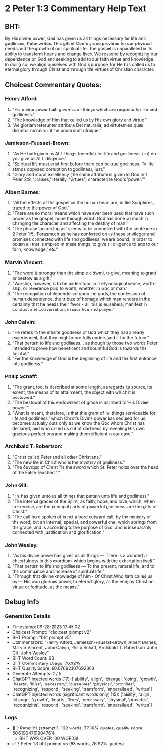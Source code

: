 # 2 Peter 1:3 Commentary Help Text

## BHT:
By His divine power, God has given us all things necessary for life and godliness, Peter writes. This gift of God's grace provides for our physical needs and the growth of our spiritual life. The gospel is unparalleled in its ability to transform hearts and change lives. We respond by recognizing our dependence on God and seeking to add to our faith virtue and knowledge. In doing so, we align ourselves with God's purpose, for He has called us to eternal glory through Christ and through the virtues of Christian character.

## Choicest Commentary Quotes:
### Henry Alford:
1. "His divine power hath given us all things which are requisite for life and godliness."
2. "The knowledge of Him that called us by His own glory and virtue."
3. "Ad gloriam referuntur attributa Dei naturalia, ad virtutem ea quæ dicuntur moralia: intime unum sunt utraque."

### Jamieson-Fausset-Brown:
1. "As He hath given us ALL things (needful) for life and godliness, (so) do you give us ALL diligence." 
2. "Spiritual life must exist first before there can be true godliness. To life stands opposed corruption to godliness, lust."
3. "Glory and moral excellency (the same attribute is given to God in 1 Peter 2:9, 'praises,' literally, 'virtues') characterize God's 'power.'"

### Albert Barnes:
1. "All the effects of the gospel on the human heart are, in the Scriptures, traced to the power of God."
2. "There are no moral means which have ever been used that have such power as the gospel; none through which God has done so much in changing the character and affecting the destiny of man."
3. "The phrase 'according as' seems to be connected with the sentence in 2 Peter 1:5, 'Forasmuch as he has conferred on us these privileges and promises connected with life and godliness, we are bound, in order to obtain all that is implied in these things, to give all diligence to add to our faith, knowledge,' etc."

### Marvin Vincent:
1. "The word is stronger than the simple didwmi, to give, meaning to grant or bestow as a gift."
2. "Worship, however, is to be understood in it etymological sense, worth-ship, or reverence paid to worth, whether in God or man."
3. "The recognition of dependence upon the gods, the confession of human dependence, the tribute of homage which man renders in the certainty that he needs their favor - all this is eujsebeia, manifest in conduct and conversation, in sacrifice and prayer."

### John Calvin:
1. "He refers to the infinite goodness of God which they had already experienced, that they might more fully understand it for the future."
2. "That pertain to life and godliness... as though by those two words Peter intended to prove how beneficent and bountiful God is towards the faithful."
3. "For the knowledge of God is the beginning of life and the first entrance into godliness."

### Philip Schaff:
1. "The grant, too, is described at some length, as regards its source, its extent, the means of its attainment, the object with which it is bestowed."
2. "The bestowal of this endowment of grace is ascribed to ‘His Divine power.’"
3. "What is meant, therefore, is that this grant of ‘all things serviceable for life and godliness,’ which Christ’s Divine power has secured for us, becomes actually ours only as we know the God whom Christ has declared, and who called us out of darkness by revealing His own gracious perfections and making them efficient in our case."

### Archibald T. Robertson:
1. "Christ called Peter and all other Christians." 
2. "The new life in Christ who is the mystery of godliness." 
3. "The δυναμις of Christ "is the sword which St. Peter holds over the head of the False Teachers"."

### John Gill:
1. "He has given unto us all things that pertain unto life and godliness."
2. "The internal graces of the Spirit, as faith, hope, and love, which, when in exercise, are the principal parts of powerful godliness, are the gifts of Christ."
3. "The call here spoken of is not a bare outward call, by the ministry of the word, but an internal, special, and powerful one, which springs from the grace, and is according to the purpose of God, and is inseparably connected with justification and glorification."

### John Wesley:
1. "As his divine power has given us all things — There is a wonderful cheerfulness in this exordium, which begins with the exhortation itself."
2. "That pertain to life and godliness — To the present, natural life, and to the continuance and increase of spiritual life."
3. "Through that divine knowledge of him - Of Christ.Who hath called us by — His own glorious power, to eternal glory, as the end; by Christian virtue or fortitude, as the means."


## Debug Info
### Generation Details
- Timestamp: 09-28-2023 17:45:02
- Choicest Prompt: "choicest prompt v2"
- BHT Prompt: "bht prompt v5"
- Commentators: "Henry Alford, Jamieson-Fausset-Brown, Albert Barnes, Marvin Vincent, John Calvin, Philip Schaff, Archibald T. Robertson, John Gill, John Wesley"
- BHT Word Count: 93
- BHT Commentary Usage: 76.92%
- BHT Quality Score: 80.07692307692308
- Generate Attempts: 2 / 5
- ChatGPT injected words (17):
	['ability', 'align', 'change', 'doing', 'growth', 'hearts', 'lives', 'necessary', 'ourselves', 'physical', 'provides', 'recognizing', 'respond', 'seeking', 'transform', 'unparalleled', 'writes']
- ChatGPT injected words (significant words only) (15):
	['ability', 'align', 'change', 'growth', 'hearts', 'lives', 'necessary', 'physical', 'provides', 'recognizing', 'respond', 'seeking', 'transform', 'unparalleled', 'writes']

### Logs
- 🔄 2 Peter 1:3 (attempt 1, 122 words, 77.38% quotes, quality score: 50.61904761904761) 
	- BHT WAS OVER 100 WORDS!
- ✅ 2 Peter 1:3 bht prompt v5 (93 words, 76.92% quotes)